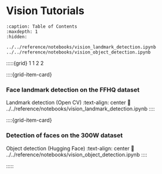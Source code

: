 # Vision Tutorials
```{toctree}
:caption: Table of Contents
:maxdepth: 1
:hidden:

../../reference/notebooks/vision_landmark_detection.ipynb
../../reference/notebooks/vision_object_detection.ipynb
```

:::::{grid} 1 1 2 2

::::{grid-item-card} <h3> Face landmark detection on the FFHQ dataset </h3> Landmark detection (Open CV)
:text-align: center
:link: ../../reference/notebooks/vision_landmark_detection.ipynb
::::

::::{grid-item-card} <h3> Detection of faces on the 300W dataset </h3> Object detection (Hugging Face)
:text-align: center
:link: ../../reference/notebooks/vision_object_detection.ipynb
::::

:::::
